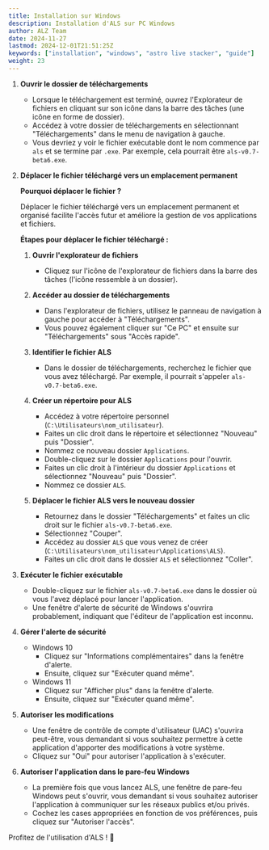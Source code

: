 ```yaml
---
title: Installation sur Windows
description: Installation d'ALS sur PC Windows
author: ALZ Team
date: 2024-11-27
lastmod: 2024-12-01T21:51:25Z
keywords: ["installation", "windows", "astro live stacker", "guide"]
weight: 23
---
```


1. **Ouvrir le dossier de téléchargements**
   - Lorsque le téléchargement est terminé, ouvrez l'Explorateur de fichiers en cliquant sur son icône dans la barre 
   des tâches (une icône en forme de dossier).
   - Accédez à votre dossier de téléchargements en sélectionnant "Téléchargements" dans le menu de navigation à gauche.
   - Vous devriez y voir le fichier exécutable dont le nom commence par `als` et se termine par `.exe`. Par exemple, 
   cela pourrait être `als-v0.7-beta6.exe`.

2. **Déplacer le fichier téléchargé vers un emplacement permanent**

   **Pourquoi déplacer le fichier ?**

   Déplacer le fichier téléchargé vers un emplacement permanent et organisé facilite l'accès futur et améliore la 
   gestion de vos applications et fichiers.

   **Étapes pour déplacer le fichier téléchargé :**

   1. **Ouvrir l'explorateur de fichiers**
      - Cliquez sur l'icône de l'explorateur de fichiers dans la barre des tâches (l'icône ressemble à un dossier).

   2. **Accéder au dossier de téléchargements**
      - Dans l'explorateur de fichiers, utilisez le panneau de navigation à gauche pour accéder à "Téléchargements".
      - Vous pouvez également cliquer sur "Ce PC" et ensuite sur "Téléchargements" sous "Accès rapide".

   3. **Identifier le fichier ALS**
      - Dans le dossier de téléchargements, recherchez le fichier que vous avez téléchargé. Par exemple, il pourrait 
      s'appeler `als-v0.7-beta6.exe`.

   4. **Créer un répertoire pour ALS**
      - Accédez à votre répertoire personnel (`C:\Utilisateurs\nom_utilisateur`).
      - Faites un clic droit dans le répertoire et sélectionnez "Nouveau" puis "Dossier".
      - Nommez ce nouveau dossier `Applications`.
      - Double-cliquez sur le dossier `Applications` pour l'ouvrir.
      - Faites un clic droit à l'intérieur du dossier `Applications` et sélectionnez "Nouveau" puis "Dossier".
      - Nommez ce dossier `ALS`.

   5. **Déplacer le fichier ALS vers le nouveau dossier**
      - Retournez dans le dossier "Téléchargements" et faites un clic droit sur le fichier `als-v0.7-beta6.exe`.
      - Sélectionnez "Couper".
      - Accédez au dossier `ALS` que vous venez de créer (`C:\Utilisateurs\nom_utilisateur\Applications\ALS`).
      - Faites un clic droit dans le dossier `ALS` et sélectionnez "Coller".

3. **Exécuter le fichier exécutable**
   - Double-cliquez sur le fichier `als-v0.7-beta6.exe` dans le dossier où vous l'avez déplacé pour lancer l'application.
   - Une fenêtre d'alerte de sécurité de Windows s'ouvrira probablement, indiquant que l'éditeur de l'application est 
   inconnu.

4. **Gérer l'alerte de sécurité**
   - Windows 10
     - Cliquez sur "Informations complémentaires" dans la fenêtre d'alerte.
     - Ensuite, cliquez sur "Exécuter quand même".
   - Windows 11
     - Cliquez sur "Afficher plus" dans la fenêtre d'alerte.
     - Ensuite, cliquez sur "Exécuter quand même".

5. **Autoriser les modifications**
   - Une fenêtre de contrôle de compte d'utilisateur (UAC) s'ouvrira peut-être, vous demandant si vous souhaitez 
   permettre à cette application d'apporter des modifications à votre système.
   - Cliquez sur "Oui" pour autoriser l'application à s'exécuter.

6. **Autoriser l'application dans le pare-feu Windows**
   - La première fois que vous lancez ALS, une fenêtre de pare-feu Windows peut s'ouvrir, vous demandant si vous 
   souhaitez autoriser l'application à communiquer sur les réseaux publics et/ou privés.
   - Cochez les cases appropriées en fonction de vos préférences, puis cliquez sur "Autoriser l'accès".

Profitez de l'utilisation d'ALS ! 🚀
